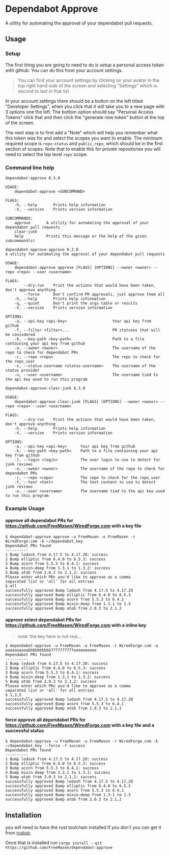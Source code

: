 # Dependabot Approve

A utility for automating the approval of your dependabot pull requests.

## Usage

### Setup

The first thing you are going to need to do is setup a personal access token with github. You can do this from
your account settings. 

> You can find your account settings by clicking on your avatar in the top right hand side of the screen
> and selecting "Settings" which is second to last in that list

In your account settings there should be a button on the left titled "Developer Settings", when you click that
it will take you to a new page with 3 options one the left. The bottom option should say "Personal Access Tokens"
click that and then click the "generate new token" button at the top of the screen.

The next step is to first add a "Note" which will help you remember what this token was for and select
the scopes you want to enable. The minimum required scope is `repo:status` and `public_repo`, which should
be in the first section of scopes. Note that to enable this for _private_ repositories you will need to
select the top level `repo` scope. 

### Command line help

```
dependabot-approve 0.3.0

USAGE:
    dependabot-approve <SUBCOMMAND>

FLAGS:
    -h, --help       Prints help information
    -V, --version    Prints version information

SUBCOMMANDS:
    approve       A utility for automating the approval of your dependabot pull requests
    clear-junk    
    help          Prints this message or the help of the given subcommand(s)
```

```
dependabot-approve-approve 0.3.0
A utility for automating the approval of your dependabot pull requests

USAGE:
    dependabot-approve approve [FLAGS] [OPTIONS] --owner <owner> --repo <repo> --user <username>

FLAGS:
        --dry-run    Print the actions that would have been taken, don't approve anything
        --force      Don't confirm PR approvals, just approve them all
    -h, --help       Prints help information
    -q, --quiet      Don't print the args table or results
    -V, --version    Prints version information

OPTIONS:
    -a, --api-key <api-key>                    Your api key from github
    -f, --filter <filter>...                   PR statuses that will be considered
    -k, --key-path <key-path>                  Path to a file containing your api key from github
    -o, --owner <owner>                        The username of the repo to check for dependabot PRs
    -r, --repo <repo>                          The repo to check for the repo_user
    -s, --status-username <status-username>    The username of the status provider
    -u, --user <username>                      The username tied to the api key used to run this program
```

```
dependabot-approve-clear-junk 0.3.0

USAGE:
    dependabot-approve clear-junk [FLAGS] [OPTIONS] --owner <owner> --repo <repo> --user <username>

FLAGS:
        --dry-run    Print the actions that would have been taken, don't approve anything
    -h, --help       Prints help information
    -V, --version    Prints version information

OPTIONS:
    -a, --api-key <api-key>      Your api key from github
    -k, --key-path <key-path>    Path to a file containing your api key from github
    -l, --login <login>          The user login to use to detect for junk reviews
    -o, --owner <owner>          The username of the repo to check for dependabot PRs
    -r, --repo <repo>            The repo to check for the repo_user
    -t, --text <text>            The text content to use to detect junk reviews
    -u, --user <username>        The username tied to the api key used to run this program
```

### Example Usage

#### approve all dependabot PRs for https://github.com/FreeMasen/WiredForge.com with a key file
```
$ dependabot-approve approve -u FreeMasen -o FreeMasen -r WiredForge.com -k ~/dependabot_key
Dependabot PRs found
----------
1 Bump lodash from 4.17.5 to 4.17.20: success
2 Bump elliptic from 6.4.0 to 6.5.3: success
3 Bump acorn from 5.5.3 to 6.4.1: success
4 Bump mixin-deep from 1.3.1 to 1.3.2: success
5 Bump atob from 2.0.3 to 2.1.2: success
Please enter which PRs you'd like to approve as a comma
separated list or 'all' for all entries
$ all
successfully approved Bump lodash from 4.17.5 to 4.17.20
successfully approved Bump elliptic from 6.4.0 to 6.5.3
successfully approved Bump acorn from 5.5.3 to 6.4.1
successfully approved Bump mixin-deep from 1.3.1 to 1.3
successfully approved Bump atob from 2.0.3 to 2.1.2
```
#### approve select dependabot PRs for https://github.com/FreeMasen/WiredForge.com with a inline key

> note: the key here is not real...

```
$ dependabot-approve -u FreeMasen -o FreeMasen -r WiredForge.com -a aaaaaaaaaabbbbbbbbbb7777777777eeeeeeeeee
Dependabot PRs found
----------
1 Bump lodash from 4.17.5 to 4.17.20: success
2 Bump elliptic from 6.4.0 to 6.5.3: success
3 Bump acorn from 5.5.3 to 6.4.1: success
4 Bump mixin-deep from 1.3.1 to 1.3.2: success
5 Bump atob from 2.0.3 to 2.1.2: success
Please enter which PRs you'd like to approve as a comma
separated list or 'all' for all entries
$ 1,3,5
successfully approved Bump lodash from 4.17.5 to 4.17.20
successfully approved Bump acorn from 5.5.3 to 6.4.1
successfully approved Bump atob from 2.0.3 to 2.1.2
```

#### force approve all dependabot PRs for https://github.com/FreeMasen/WiredForge.com with a key file and a successful status

```
$ dependabot-approve -u FreeMasen -o FreeMasen -r WiredForge.com -k ~/dependabot_key --force -f success
Dependabot PRs found
----------
1 Bump lodash from 4.17.5 to 4.17.20: success
2 Bump elliptic from 6.4.0 to 6.5.3: success
3 Bump acorn from 5.5.3 to 6.4.1: success
4 Bump mixin-deep from 1.3.1 to 1.3.2: success
5 Bump atob from 2.0.3 to 2.1.2: success
successfully approved Bump lodash from 4.17.5 to 4.17.20
successfully approved Bump elliptic from 6.4.0 to 6.5.3
successfully approved Bump acorn from 5.5.3 to 6.4.1
successfully approved Bump mixin-deep from 1.3.1 to 1.3
successfully approved Bump atob from 2.0.3 to 2.1.2
```

## Installation

you will need to have the rust toolchain installed If you don't you can get it from [rustup](https://rustup.rs).

Once that is installed run `cargo install --git https://github.com/FreeMasen/dependabot-approve`

